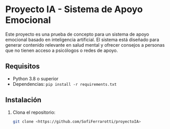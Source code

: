 # Proyecto IA - Sistema de Apoyo Emocional

Este proyecto es una prueba de concepto para un sistema de apoyo emocional basado en inteligencia artificial. El sistema está diseñado para generar contenido relevante en salud mental y ofrecer consejos a personas que no tienen acceso a psicólogos o redes de apoyo.

## Requisitos

- Python 3.8 o superior
- Dependencias: `pip install -r requirements.txt`

## Instalación

1. Clona el repositorio:
   ```bash
   git clone <https://github.com/SofiFerrarotti/proyectoIA>
